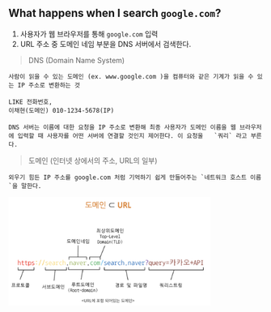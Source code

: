 ## What happens when I search `google.com`?

1. 사용자가 웹 브라우저를 통해 `google.com` 입력
2. URL 주소 중 도메인 네임 부분을 DNS 서버에서 검색한다.

> DNS (Domain Name System)

    사람이 읽을 수 있는 도메인 (ex. www.google.com )을 컴퓨터와 같은 기계가 읽을 수 있는 IP 주소로 변환하는 것

    LIKE 전화번호,
    이채현(도메인) 010-1234-5678(IP)

    DNS 서버는 이름에 대한 요청을 IP 주소로 변환해 최종 사용자가 도메인 이름을 웹 브라우저에 입력할 때 사용자를 어떤 서버에 연결할 것인지 제어한다. 이 요청울   `쿼리` 라고 부른다.

> 도메인 (인터넷 상에서의 주소, URL의 일부)

    외우기 힘든 IP 주소를 google.com 처럼 기억하기 쉽게 만들어주는 `네트워크 호스트 이름`을 말한다.

<img src= "../IMG/domain_url.png" width="400px"></img>

